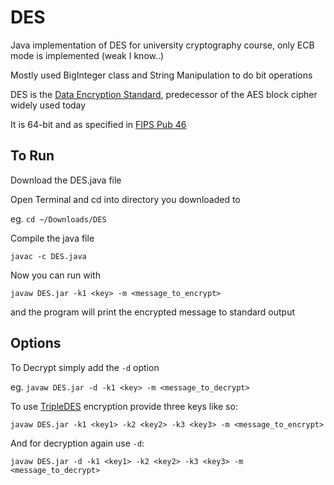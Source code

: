 DES
===

Java implementation of DES for university cryptography course, only ECB mode is implemented (weak I know..)

Mostly used BigInteger class and String Manipulation to do bit operations

DES is the [Data Encryption Standard]("http://en.wikipedia.org/wiki/Data_Encryption_Standard"), predecessor of the AES block cipher widely used today

It is 64-bit and as specified in [FIPS Pub 46]("http://csrc.nist.gov/publications/fips/fips46-3/fips46-3.pdf")

To Run
------
Download the DES.java file

Open Terminal and cd into directory you downloaded to

eg. ```cd ~/Downloads/DES```

Compile the java file

```javac -c DES.java```

Now you can run with 

```javaw DES.jar -k1 <key> -m <message_to_encrypt>```

and the program will print the encrypted message to standard output

Options
-------
To Decrypt simply add the ```-d``` option

eg. ```javaw DES.jar -d -k1 <key> -m <message_to_decrypt>```

To use [TripleDES]("http://en.wikipedia.org/wiki/Triple_DES") encryption provide three keys like so:

```javaw DES.jar -k1 <key1> -k2 <key2> -k3 <key3> -m <message_to_encrypt>```

And for decryption again use ```-d```:

```javaw DES.jar -d -k1 <key1> -k2 <key2> -k3 <key3> -m <message_to_decrypt>```


